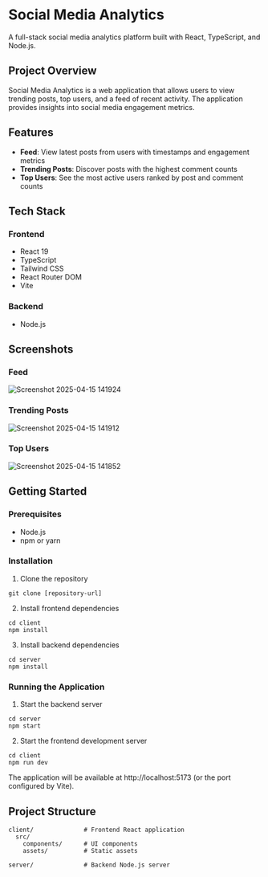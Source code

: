# Social Media Analytics

A full-stack social media analytics platform built with React, TypeScript, and Node.js.

## Project Overview

Social Media Analytics is a web application that allows users to view trending posts, top users, and a feed of recent activity. The application provides insights into social media engagement metrics.

## Features

-   **Feed**: View latest posts from users with timestamps and engagement metrics
-   **Trending Posts**: Discover posts with the highest comment counts
-   **Top Users**: See the most active users ranked by post and comment counts

## Tech Stack

### Frontend

-   React 19
-   TypeScript
-   Tailwind CSS
-   React Router DOM
-   Vite

### Backend

-   Node.js

## Screenshots

### Feed

![Screenshot 2025-04-15 141924](https://github.com/user-attachments/assets/cbd076ad-f0a0-44dd-a805-991fe18bc90b)


### Trending Posts

![Screenshot 2025-04-15 141912](https://github.com/user-attachments/assets/47cb7204-bf21-437c-b870-74f37f4faad4)


### Top Users

![Screenshot 2025-04-15 141852](https://github.com/user-attachments/assets/c79ec003-8136-4483-8920-d911c547404a)


## Getting Started

### Prerequisites

-   Node.js
-   npm or yarn

### Installation

1. Clone the repository

```
git clone [repository-url]
```

2. Install frontend dependencies

```
cd client
npm install
```

3. Install backend dependencies

```
cd server
npm install
```

### Running the Application

1. Start the backend server

```
cd server
npm start
```

2. Start the frontend development server

```
cd client
npm run dev
```

The application will be available at http://localhost:5173 (or the port configured by Vite).

## Project Structure

```
client/              # Frontend React application
  src/
    components/      # UI components
    assets/          # Static assets

server/              # Backend Node.js server
```
